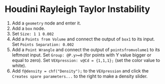# Houdini Rayleigh Taylor Instability

1. Add a `geometry` node and enter it.
2. Add a `box` node.
3. Set `Size: 1 1 0.002`
4. Add a `Points from Volume` and connect the output of `box1` to its input. Set `Points Separation: 0.002`
5. Add a `Point Wrangle` and connect the output of `pointsfromvolume1` to its leftmost input. Set `Group: @P.y>=0` (for points with Y value bigger or equal to zero). Set `VEXpression: v@Cd = {1,1,1};` (set the color value to white).
6. Add `f@density = chf("Density");` to the `VEXpression` and click the `Creates spare parameters...` to the right to make a density slider.